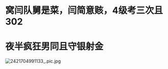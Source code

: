 # 窝闫队舅是菜，闫简意赅，4级考三次且302
# 夜半疯狂男同且守银射金
![2421704991133_.pic.jpg](..%2F..%2FDesktop%2F2421704991133_.pic.jpg)